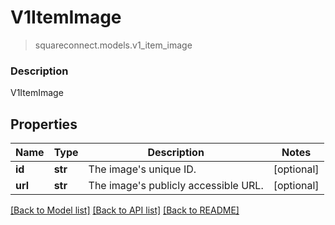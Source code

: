 # V1ItemImage
> squareconnect.models.v1_item_image

### Description

V1ItemImage

## Properties
Name | Type | Description | Notes
------------ | ------------- | ------------- | -------------
**id** | **str** | The image&#39;s unique ID. | [optional] 
**url** | **str** | The image&#39;s publicly accessible URL. | [optional] 

[[Back to Model list]](../README.md#documentation-for-models) [[Back to API list]](../README.md#documentation-for-api-endpoints) [[Back to README]](../README.md)


